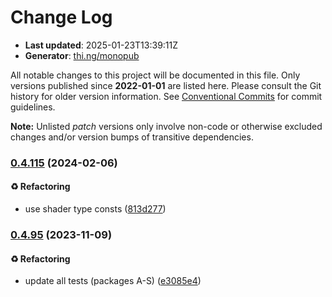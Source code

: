 # Change Log

- **Last updated**: 2025-01-23T13:39:11Z
- **Generator**: [thi.ng/monopub](https://thi.ng/monopub)

All notable changes to this project will be documented in this file.
Only versions published since **2022-01-01** are listed here.
Please consult the Git history for older version information.
See [Conventional Commits](https://conventionalcommits.org/) for commit guidelines.

**Note:** Unlisted _patch_ versions only involve non-code or otherwise excluded changes
and/or version bumps of transitive dependencies.

### [0.4.115](https://github.com/thi-ng/umbrella/tree/@thi.ng/webgl-shadertoy@0.4.115) (2024-02-06)

#### ♻️ Refactoring

- use shader type consts ([813d277](https://github.com/thi-ng/umbrella/commit/813d277))

### [0.4.95](https://github.com/thi-ng/umbrella/tree/@thi.ng/webgl-shadertoy@0.4.95) (2023-11-09)

#### ♻️ Refactoring

- update all tests (packages A-S) ([e3085e4](https://github.com/thi-ng/umbrella/commit/e3085e4))

